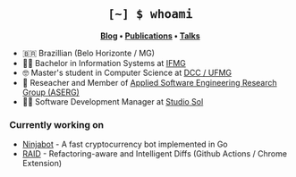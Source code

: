 <h2 align="center" style="font-family: Consolas, monospace;">
	[~] $ whoami
</h2>

<p align="center">
	<strong>
		<a href="https://brito.com.br/">Blog</a>
		•
		<a href="https://scholar.google.com.br/citations?user=5uKHnJ8AAAAJ">Publications</a>
		•
		<a href="https://slides.com/rodrigo73">Talks</a>
	</strong>
</p>


- :brazil: Brazillian (Belo Horizonte / MG)
- :man_student: Bachelor in Information Systems at [IFMG](https://www.ifmg.edu.br/)
- :nerd_face: Master's student in Computer Science at [DCC / UFMG](http://ppgcc.dcc.ufmg.br)
- :microscope: Reseacher and Member of [Applied Software Engineering Research Group (ASERG)](http://aserg.labsoft.dcc.ufmg.br)
- :man_technologist: Software Development Manager at [Studio Sol](https://www.studiosol.com.br)

### Currently working on

- [Ninjabot](https://github.com/rodrigo-brito/ninjabot) - A fast cryptocurrency bot implemented in Go
- [RAID](https://github.com/rodrigo-brito/refactoring-aware-diff) - Refactoring-aware and Intelligent Diffs (Github Actions / Chrome Extension)

